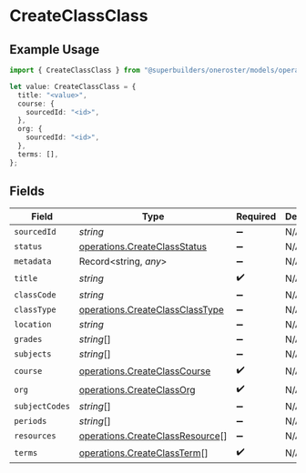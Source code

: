 # CreateClassClass

## Example Usage

```typescript
import { CreateClassClass } from "@superbuilders/oneroster/models/operations";

let value: CreateClassClass = {
  title: "<value>",
  course: {
    sourcedId: "<id>",
  },
  org: {
    sourcedId: "<id>",
  },
  terms: [],
};
```

## Fields

| Field                                                                              | Type                                                                               | Required                                                                           | Description                                                                        |
| ---------------------------------------------------------------------------------- | ---------------------------------------------------------------------------------- | ---------------------------------------------------------------------------------- | ---------------------------------------------------------------------------------- |
| `sourcedId`                                                                        | *string*                                                                           | :heavy_minus_sign:                                                                 | N/A                                                                                |
| `status`                                                                           | [operations.CreateClassStatus](../../models/operations/createclassstatus.md)       | :heavy_minus_sign:                                                                 | N/A                                                                                |
| `metadata`                                                                         | Record<string, *any*>                                                              | :heavy_minus_sign:                                                                 | N/A                                                                                |
| `title`                                                                            | *string*                                                                           | :heavy_check_mark:                                                                 | N/A                                                                                |
| `classCode`                                                                        | *string*                                                                           | :heavy_minus_sign:                                                                 | N/A                                                                                |
| `classType`                                                                        | [operations.CreateClassClassType](../../models/operations/createclassclasstype.md) | :heavy_minus_sign:                                                                 | N/A                                                                                |
| `location`                                                                         | *string*                                                                           | :heavy_minus_sign:                                                                 | N/A                                                                                |
| `grades`                                                                           | *string*[]                                                                         | :heavy_minus_sign:                                                                 | N/A                                                                                |
| `subjects`                                                                         | *string*[]                                                                         | :heavy_minus_sign:                                                                 | N/A                                                                                |
| `course`                                                                           | [operations.CreateClassCourse](../../models/operations/createclasscourse.md)       | :heavy_check_mark:                                                                 | N/A                                                                                |
| `org`                                                                              | [operations.CreateClassOrg](../../models/operations/createclassorg.md)             | :heavy_check_mark:                                                                 | N/A                                                                                |
| `subjectCodes`                                                                     | *string*[]                                                                         | :heavy_minus_sign:                                                                 | N/A                                                                                |
| `periods`                                                                          | *string*[]                                                                         | :heavy_minus_sign:                                                                 | N/A                                                                                |
| `resources`                                                                        | [operations.CreateClassResource](../../models/operations/createclassresource.md)[] | :heavy_minus_sign:                                                                 | N/A                                                                                |
| `terms`                                                                            | [operations.CreateClassTerm](../../models/operations/createclassterm.md)[]         | :heavy_check_mark:                                                                 | N/A                                                                                |